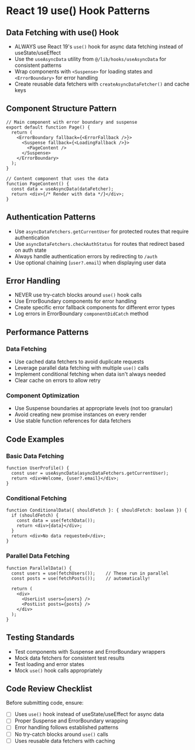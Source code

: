 # React 19 use() Hook Patterns

## Data Fetching with use() Hook
- ALWAYS use React 19's `use()` hook for async data fetching instead of useState/useEffect
- Use the `useAsyncData` utility from `@/lib/hooks/useAsyncData` for consistent patterns
- Wrap components with `<Suspense>` for loading states and `<ErrorBoundary>` for error handling
- Create reusable data fetchers with `createAsyncDataFetcher()` and cache keys

## Component Structure Pattern
```tsx
// Main component with error boundary and suspense
export default function Page() {
  return (
    <ErrorBoundary fallback={<ErrorFallback />}>
      <Suspense fallback={<LoadingFallback />}>
        <PageContent />
      </Suspense>
    </ErrorBoundary>
  );
}

// Content component that uses the data
function PageContent() {
  const data = useAsyncData(dataFetcher);
  return <div>{/* Render with data */}</div>;
}
```

## Authentication Patterns
- Use `asyncDataFetchers.getCurrentUser` for protected routes that require authentication
- Use `asyncDataFetchers.checkAuthStatus` for routes that redirect based on auth state
- Always handle authentication errors by redirecting to `/auth`
- Use optional chaining (`user?.email`) when displaying user data

## Error Handling
- NEVER use try-catch blocks around `use()` hook calls
- Use ErrorBoundary components for error handling
- Create specific error fallback components for different error types
- Log errors in ErrorBoundary `componentDidCatch` method

## Performance Patterns

### Data Fetching
- Use cached data fetchers to avoid duplicate requests
- Leverage parallel data fetching with multiple `use()` calls
- Implement conditional fetching when data isn't always needed
- Clear cache on errors to allow retry

### Component Optimization
- Use Suspense boundaries at appropriate levels (not too granular)
- Avoid creating new promise instances on every render
- Use stable function references for data fetchers

## Code Examples

### Basic Data Fetching
```tsx
function UserProfile() {
  const user = useAsyncData(asyncDataFetchers.getCurrentUser);
  return <div>Welcome, {user?.email}</div>;
}
```

### Conditional Fetching
```tsx
function ConditionalData({ shouldFetch }: { shouldFetch: boolean }) {
  if (shouldFetch) {
    const data = use(fetchData());
    return <div>{data}</div>;
  }
  return <div>No data requested</div>;
}
```

### Parallel Data Fetching
```tsx
function ParallelData() {
  const users = use(fetchUsers());    // These run in parallel
  const posts = use(fetchPosts());    // automatically!
  
  return (
    <div>
      <UserList users={users} />
      <PostList posts={posts} />
    </div>
  );
}
```

## Testing Standards
- Test components with Suspense and ErrorBoundary wrappers
- Mock data fetchers for consistent test results
- Test loading and error states
- Mock `use()` hook calls appropriately

## Code Review Checklist
Before submitting code, ensure:
- [ ] Uses `use()` hook instead of useState/useEffect for async data
- [ ] Proper Suspense and ErrorBoundary wrapping
- [ ] Error handling follows established patterns
- [ ] No try-catch blocks around `use()` calls
- [ ] Uses reusable data fetchers with caching 